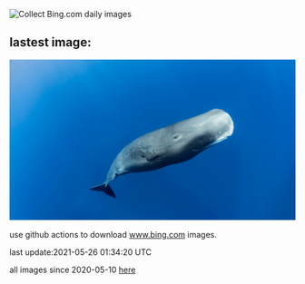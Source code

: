 ![Collect Bing.com daily images](https://github.com/counter2015/bing-daily-images/workflows/Collect%20Bing.com%20daily%20images/badge.svg)
## lastest image:
![](images/TowelDay.jpg)

use github actions to download www.bing.com images.

last update:2021-05-26 01:34:20 UTC

all images since 2020-05-10 [here](https://github.com/counter2015/bing-daily-images/tree/master/images) 
